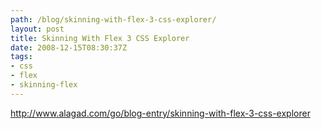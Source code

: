 ```yaml
---
path: /blog/skinning-with-flex-3-css-explorer/
layout: post
title: Skinning With Flex 3 CSS Explorer
date: 2008-12-15T08:30:37Z
tags:
- css
- flex
- skinning-flex
---
```


<a href="http://www.alagad.com/go/blog-entry/skinning-with-flex-3-css-explorer">http://www.alagad.com/go/blog-entry/skinning-with-flex-3-css-explorer</a>